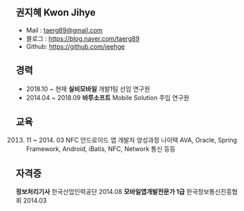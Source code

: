 
## 권지혜  Kwon Jihye 

- Mail : taerg89@gmail.com
- 블로그 : https://blog.naver.com/taerg89
- Github: https://github.com/jeehge


## 경력

- 2018.10 ~ 현재      **실비모바일**       개발1팀        선임 연구원
- 2014.04 ~ 2018.09     **바루소프트**       Mobile Solution     주임 연구원

## 교육

2013. 11 ~ 2014. 03     NFC 안드로이드 앱 개발자 양성과정 나이텍
    AVA, Oracle, Spring Framework, Android, iBatis, NFC, Network 통신 등등


## 자격증

**정보처리기사**  한국산업인력공단    2014.08
**모바일앱개발전문가 1급**    한국정보통신진흥협회  2014.03
